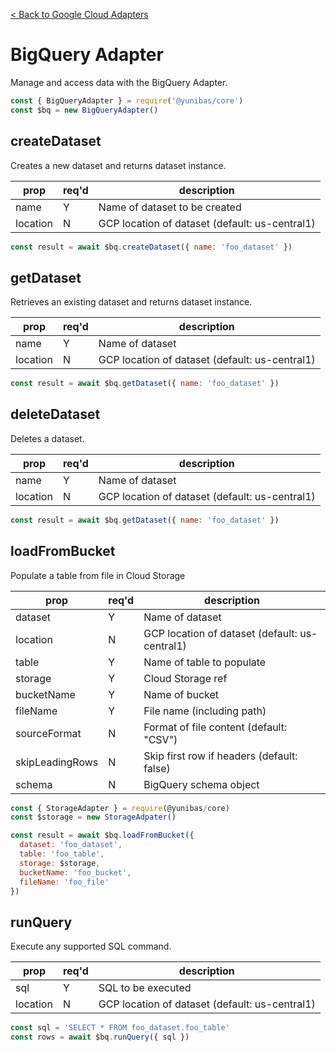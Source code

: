 [< Back to Google Cloud Adapters](../README.md)

# BigQuery Adapter

Manage and access data with the BigQuery Adapter.

```js
const { BigQueryAdapter } = require('@yunibas/core')
const $bq = new BigQueryAdapter()
```

## createDataset

Creates a new dataset and returns dataset instance.

| prop     | req'd | description                                    |
| -------- | ----- | ---------------------------------------------- |
| name     | Y     | Name of dataset to be created                  |
| location | N     | GCP location of dataset (default: us-central1) |

```js
const result = await $bq.createDataset({ name: 'foo_dataset' })
```

## getDataset

Retrieves an existing dataset and returns dataset instance.

| prop     | req'd | description                                    |
| -------- | ----- | ---------------------------------------------- |
| name     | Y     | Name of dataset                                |
| location | N     | GCP location of dataset (default: us-central1) |

```js
const result = await $bq.getDataset({ name: 'foo_dataset' })
```

## deleteDataset

Deletes a dataset.

| prop     | req'd | description                                    |
| -------- | ----- | ---------------------------------------------- |
| name     | Y     | Name of dataset                                |
| location | N     | GCP location of dataset (default: us-central1) |

```js
const result = await $bq.getDataset({ name: 'foo_dataset' })
```

## loadFromBucket

Populate a table from file in Cloud Storage

| prop            | req'd | description                                    |
| --------------- | ----- | ---------------------------------------------- |
| dataset         | Y     | Name of dataset                                |
| location        | N     | GCP location of dataset (default: us-central1) |
| table           | Y     | Name of table to populate                      |
| storage         | Y     | Cloud Storage ref                              |
| bucketName      | Y     | Name of bucket                                 |
| fileName        | Y     | File name (including path)                     |
| sourceFormat    | N     | Format of file content (default: "CSV")        |
| skipLeadingRows | N     | Skip first row if headers (default: false)     |
| schema          | N     | BigQuery schema object                         |

```js
const { StorageAdapter } = require(@yunibas/core)
const $storage = new StorageAdpater()

const result = await $bq.loadFromBucket({
  dataset: 'foo_dataset',
  table: 'foo_table',
  storage: $storage,
  bucketName: 'foo_bucket',
  fileName: 'foo_file'
})
```

## runQuery

Execute any supported SQL command.

| prop     | req'd | description                                    |
| -------- | ----- | ---------------------------------------------- |
| sql      | Y     | SQL to be executed                             |
| location | N     | GCP location of dataset (default: us-central1) |

```js
const sql = 'SELECT * FROM foo_dataset.foo_table'
const rows = await $bq.runQuery({ sql })
```
